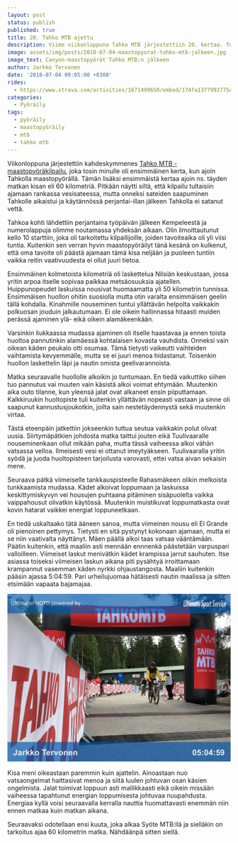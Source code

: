 ```yaml
---
layout: post
status: publish
published: true
title: 20. Tahko MTB ajettu
description: Viime viikonloppuna Tahko MTB järjestettiin 20. kertaa. Tosin itselle tämä oli vasta ensimmäinen kerta Tahkolla maastopyörän selässä :)
image: assets/img/posts/2018-07-04-maastopyorat-tahko-mtb-jalkeen.jpg
image_text: Canyon-maastopyörät Tahko MTB:n jälkeen
author: Jarkko Tervonen
date: '2018-07-04 09:05:00 +0300'
rides:
  - https://www.strava.com/activities/1671499650/embed/174fa1377992775c9a1126ad37383f36c736e601
categories:
  - Pyöräily
tags:
  - pyöräily
  - maastopyöräily
  - mtb
  - tahko mtb
---
```

Viikonloppuna järjestettiin kahdeskymmenes [Tahko MTB -maastopyöräkilpailu](http://www.tahkomtb.fi/), joka tosin minulle oli ensimmäinen kerta, kun ajoin Tahkolla maastopyörällä. Tämän lisäksi ensimmäistä kertaa ajoin ns. täyden matkan kisan eli 60 kilometriä. Pitkään näytti siltä, että kilpailu tultaisiin ajamaan rankassa vesisateessa, mutta onneksi sateiden saapuminen Tahkolle aikaistui ja käytännössä perjantai-illan jälkeen Tahkolla ei satanut vettä.

<!-- more -->

Tahkoa kohti lähdettiin perjantaina työpäivän jälkeen Kempeleestä ja numerolappuja olimme noutamassa yhdeksän aikaan. Olin ilmoittautunut kello 10 starttiin, joka oli tarkoitettu kilpailijoille, joiden tavoiteaika oli yli viisi tuntia. Kuitenkin sen verran hyvin maastopyöräilyt tänä kesänä on kulkenut, että oma tavoite oli päästä ajamaan tämä kisa neljään ja puoleen tuntiin vaikka reitin vaativuudesta ei ollut juuri tietoa.

Ensimmäinen kolmetoista kilometriä oli laskettelua Nilsiän keskustaan, jossa yritin arpoa itselle sopivaa paikkaa metsäosuuksia ajatellen. Huippunopeudet laskuissa nousivat huomaamatta yli 50 kilometrin tunnissa. Ensimmäisen huollon ohitin suosiolla mutta otin varalta ensimmäisen geelin tällä kohdalla. Kinahmille nouseminen tuntui yllättävän helpolta vaikkakin polkuosan jouduin jalkautumaan. Ei ole oikein hallinnassa hitaasti muiden perässä ajaminen ylä- eikä oikein alamäkeenkään.

Varsinkin liukkaassa mudassa ajaminen oli itselle haastavaa ja ennen toista huoltoa pannutinkin alamäessä kohtalaisen kovasta vauhdista. Onneksi vain oikean käden peukalo otti osumaa. Tämä tietysti vaikeutti vaihteiden vaihtamista kevyemmälle, mutta se ei juuri menoa hidastanut. Toisenkin huollon laskettelin läpi ja nautin omista geelivarannoista.

Matka seuraavalle huollolle alkoikin jo tuntumaan. En tiedä vaikuttiko siihen tuo pannutus vai muuten vain käsistä alkoi voimat ehtymään. Muutenkin aika outo tilanne, kun yleensä jalat ovat alkaneet ensin piiputtamaan. Kalkkiruukin huoltopiste tuli kuitenkin yllättävän nopeasti vastaan ja sinne oli saapunut kannustusjoukotkin, joilta sain nestetäydennystä sekä muutenkin virtaa.

Tästä eteenpäin jatkettiin jokseenkin tuttua seutua vaikkakin polut olivat uusia. Siirtymäpätkien johdosta matka taittui jouten eikä Tuulivaaralle nouseminenkaan ollut mikään paha, mutta tässä vaiheessa alkoi vähän vatsassa velloa. Ilmeisesti vesi ei ottanut imeytyäkseen. Tuulivaaralla yritin syödä ja juoda huoltopisteen tarjoilusta varovasti, ettei vatsa aivan sekaisin mene.

Seuraava pätkä viimeiselle tankkauspisteelle Rahasmäkeen olikin melkoista tunkkaamista mudassa. Kädet alkoivat loppumaan ja laskuissa keskittymiskyvyn vei housujen puhtaana pitäminen sisäpuolelta vaikka vaippahousut olivatkin käytössä. Muutenkin muistikuvat loppumatkasta ovat kovin hatarat vaikkei energiat loppuneetkaan.

En tiedä uskaltaako tätä ääneen sanoa, mutta viimeinen nousu eli El Grande oli pienoinen pettymys. Tietysti en sitä pystynyt kokonaan ajamaan, mutta ei se niin vaativalta näyttänyt. Mäen päällä alkoi taas vatsaa vääntämään. Päätin kuitenkin, että maaliin asti mennään ennnenkä päästetään varpuspari valloilleen. Viimeiset laskut menivätkin kädet krampissa jarrut sauhuten. Itse asiassa toiseksi viimeisen laskun aikana piti pysähtyä irroittamaan krampannut vasemman käden nyrkki ohjaustangosta. Maaliin kuitenkin pääsin ajassa 5:04:59. Pari urheilujuomaa hätäisesti nautin maalissa ja sitten etsimään vapaata bajamajaa.

<img alt="Ajanottopalvelun ottama kuva maaliintulosta" src="/assets/img/posts/2018-07-04-ultimate-sports-service-tahko-mtb-2018-jarkko.jpg" />

Kisa meni oikeastaan paremmin kuin ajattelin. Ainoastaan nuo vatsaongelmat haittasivat menoa ja siitä luulen johtuvan osan käsien ongelmista. Jalat toimivat loppuun asti mallikkaasti eikä oikein missään vaiheessa tapahtunut energian loppumisesta johtuvaa nuupahdusta. Energiaa kyllä voisi seuraavalla kerralla nauttia huomattavasti enemmän niin ennen matkaa kuin matkan aikana.

Seuraavaksi odotellaan ensi kuuta, joka alkaa Syöte MTB:llä ja sielläkin on tarkoitus ajaa 60 kilometrin matka. Nähdäänpä sitten siellä.
